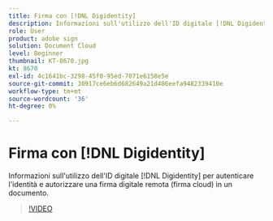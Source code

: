 ```yaml
---
title: Firma con [!DNL Digidentity]
description: Informazioni sull'utilizzo dell'ID digitale [!DNL Digidentity] con Adobe Sign
role: User
product: adobe sign
solution: Document Cloud
level: Beginner
thumbnail: KT-8670.jpg
kt: 8670
exl-id: 4c1641bc-3298-45f0-95ed-7071e6158e5e
source-git-commit: 30917ce6eb6d682649a21d486eefa9482339410e
workflow-type: tm+mt
source-wordcount: '36'
ht-degree: 0%

---
```


# Firma con [!DNL Digidentity]

Informazioni sull&#39;utilizzo dell&#39;ID digitale [!DNL Digidentity] per autenticare l&#39;identità e autorizzare una firma digitale remota (firma cloud) in un documento.

>[!VIDEO](https://video.tv.adobe.com/v/336991?hidetitle=true)
